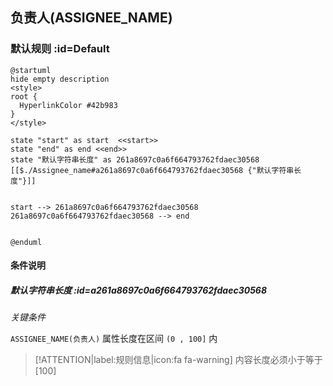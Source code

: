 ## 负责人(ASSIGNEE_NAME) <!-- {docsify-ignore-all} -->

   

### 默认规则 :id=Default

```plantuml
@startuml
hide empty description
<style>
root {
  HyperlinkColor #42b983
}
</style>

state "start" as start  <<start>>
state "end" as end <<end>>
state "默认字符串长度" as 261a8697c0a6f664793762fdaec30568 [[$./Assignee_name#a261a8697c0a6f664793762fdaec30568 {"默认字符串长度"}]]


start --> 261a8697c0a6f664793762fdaec30568 
261a8697c0a6f664793762fdaec30568 --> end 


@enduml
```

#### 条件说明

##### 默认字符串长度 :id=a261a8697c0a6f664793762fdaec30568


*关键条件*


`ASSIGNEE_NAME(负责人)` 属性长度在区间 `(0 , 100]` 内

> [!ATTENTION|label:规则信息|icon:fa fa-warning]
> 内容长度必须小于等于[100]







